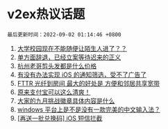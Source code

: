 # v2ex热议话题

`最后更新时间：2022-09-02 01:14:46 +0800`

1. [大学校园现在不能随便让陌生人进了？？](https://www.v2ex.com/t/876910)
1. [单方面辞退，已经立案等待迟来的正义](https://www.v2ex.com/t/876946)
1. [杭州老哥剪头发都是什么价格](https://www.v2ex.com/t/876979)
1. [有没有办法实现 iOS 的通知筛选，受不了广告了](https://www.v2ex.com/t/876883)
1. [FTTR 光纤到房间 最大的好处是 方便和邻居共享宽带](https://www.v2ex.com/t/876955)
1. [原来支付宝可以这么清爽！](https://www.v2ex.com/t/876963)
1. [大家的九月挑战徽章具体内容是什么](https://www.v2ex.com/t/876875)
1. [windows 平台上是不是没有一款完美的中文输入法？](https://www.v2ex.com/t/877063)
1. [[再送一批兑换码] iOS 短信拦截](https://www.v2ex.com/t/876876)

